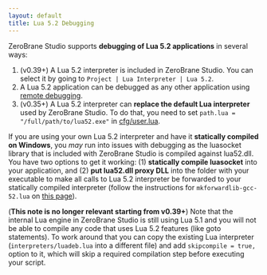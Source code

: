 ```yaml
---
layout: default
title: Lua 5.2 Debugging
---
```


ZeroBrane Studio supports **debugging of Lua 5.2 applications** in several ways:

1. (v0.39+) A Lua 5.2 interpreter is included in ZeroBrane Studio. You can select it by going to `Project | Lua Interpreter | Lua 5.2`.
2. A Lua 5.2 application can be debugged as any other application using [remote debugging](doc-remote-debugging.html).
3. (v0.35+) A Lua 5.2 interpreter can **replace the default Lua interpreter** used by ZeroBrane Studio.
To do that, you need to set `path.lua = "/full/path/to/lua52.exe"` in [cfg/user.lua](doc-configuration.html).

If you are using your own Lua 5.2 interpreter and have it **statically compiled on Windows**, you *may* run into issues with debugging as the luasocket library that is included with ZeroBrane Studio is compiled against lua52.dll.
You have two options to get it working:
(1) **statically compile luasocket** into your application, and
(2) **put lua52.dll proxy DLL** into the folder with your executable to make all calls to Lua 5.2 interpreter be forwarded to your statically compiled interpreter (follow the instructions for `mkforwardlib-gcc-52.lua` on [this page](http://lua-users.org/wiki/LuaProxyDllThree)).

(**This note is no longer relevant starting from v0.39+**) Note that the internal Lua engine in ZeroBrane Studio is still using Lua 5.1 and you will not be able to compile any code that uses Lua 5.2 features (like goto statements).
To work around that you can copy the existing Lua interpreter (`interpreters/luadeb.lua` into a different file) and add `skipcompile = true,` option to it, which will skip a required compilation step before executing your script.
